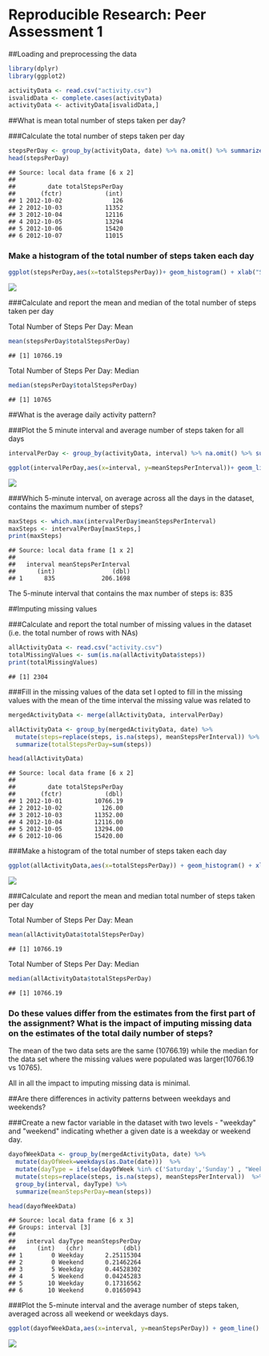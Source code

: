 # Reproducible Research: Peer Assessment 1

##Loading and preprocessing the data

```r
library(dplyr)
library(ggplot2)

activityData <- read.csv("activity.csv")
isvalidData <- complete.cases(activityData)
activityData <- activityData[isvalidData,]
```

##What is mean total number of steps taken per day?

###Calculate the total number of steps taken per day

```r
stepsPerDay <- group_by(activityData, date) %>% na.omit() %>% summarize(totalStepsPerDay=sum(steps))
head(stepsPerDay)
```

```
## Source: local data frame [6 x 2]
## 
##         date totalStepsPerDay
##       (fctr)            (int)
## 1 2012-10-02              126
## 2 2012-10-03            11352
## 3 2012-10-04            12116
## 4 2012-10-05            13294
## 5 2012-10-06            15420
## 6 2012-10-07            11015
```

### Make a histogram of the total number of steps taken each day

```r
ggplot(stepsPerDay,aes(x=totalStepsPerDay))+ geom_histogram() + xlab("Steps Per Day") + ggtitle("Steps Per Day")
```

![](PA1_template_files/figure-html/unnamed-chunk-3-1.png) 

###Calculate and report the mean and median of the total number of steps taken per day

Total Number of Steps Per Day: Mean

```r
mean(stepsPerDay$totalStepsPerDay)
```

```
## [1] 10766.19
```

Total Number of Steps Per Day: Median

```r
median(stepsPerDay$totalStepsPerDay)
```

```
## [1] 10765
```

##What is the average daily activity pattern?

###Plot the 5 minute interval and average number of steps taken for all days

```r
intervalPerDay <- group_by(activityData, interval) %>% na.omit() %>% summarize(meanStepsPerInterval=mean(steps))

ggplot(intervalPerDay,aes(x=interval, y=meanStepsPerInterval))+ geom_line() + xlab("Interval") + ylab("Average Steps") + ggtitle("Average Steps and Time Interval")
```

![](PA1_template_files/figure-html/unnamed-chunk-6-1.png) 

###Which 5-minute interval, on average across all the days in the dataset, contains the maximum number of steps?

```r
maxSteps <- which.max(intervalPerDay$meanStepsPerInterval)
maxSteps <- intervalPerDay[maxSteps,]
print(maxSteps)
```

```
## Source: local data frame [1 x 2]
## 
##   interval meanStepsPerInterval
##      (int)                (dbl)
## 1      835             206.1698
```
The 5-minute interval that contains the max number of steps is: 835

##Imputing missing values

###Calculate and report the total number of missing values in the dataset (i.e. the total number of rows with NAs)

```r
allActivityData <- read.csv("activity.csv")
totalMissingValues <- sum(is.na(allActivityData$steps))
print(totalMissingValues)
```

```
## [1] 2304
```

###Fill in the missing values of the data set
I opted to fill in the missing values with the mean of the time interval the missing value was related to

```r
mergedActivityData <- merge(allActivityData, intervalPerDay)

allActivityData <- group_by(mergedActivityData, date) %>%
  mutate(steps=replace(steps, is.na(steps), meanStepsPerInterval)) %>% 
  summarize(totalStepsPerDay=sum(steps))

head(allActivityData)
```

```
## Source: local data frame [6 x 2]
## 
##         date totalStepsPerDay
##       (fctr)            (dbl)
## 1 2012-10-01         10766.19
## 2 2012-10-02           126.00
## 3 2012-10-03         11352.00
## 4 2012-10-04         12116.00
## 5 2012-10-05         13294.00
## 6 2012-10-06         15420.00
```

###Make a histogram of the total number of steps taken each day

```r
ggplot(allActivityData,aes(x=totalStepsPerDay)) + geom_histogram() + xlab("Steps Per Day") + ggtitle("Steps Per Day ")
```

![](PA1_template_files/figure-html/unnamed-chunk-10-1.png) 

###Calculate and report the mean and median total number of steps taken per day

Total Number of Steps Per Day: Mean

```r
mean(allActivityData$totalStepsPerDay)
```

```
## [1] 10766.19
```

Total Number of Steps Per Day: Median

```r
median(allActivityData$totalStepsPerDay)
```

```
## [1] 10766.19
```

### Do these values differ from the estimates from the first part of the assignment? What is the impact of imputing missing data on the estimates of the total daily number of steps?

The mean of the two data sets are the same (10766.19) while the median for the data set where the missing values were populated was larger(10766.19 vs 10765).

All in all the impact to imputing missing data is minimal.

##Are there differences in activity patterns between weekdays and weekends?

###Create a new factor variable in the dataset with two levels - "weekday" and "weekend" indicating whether a given date is a weekday or weekend day.


```r
dayofWeekData <- group_by(mergedActivityData, date) %>%
  mutate(dayOfWeek=weekdays(as.Date(date)))  %>%
  mutate(dayType = ifelse(dayOfWeek %in% c('Saturday','Sunday') , "Weekend", "Weekday")) %>%
  mutate(steps=replace(steps, is.na(steps), meanStepsPerInterval))  %>%
  group_by(interval, dayType) %>%
  summarize(meanStepsPerDay=mean(steps))

head(dayofWeekData)
```

```
## Source: local data frame [6 x 3]
## Groups: interval [3]
## 
##   interval dayType meanStepsPerDay
##      (int)   (chr)           (dbl)
## 1        0 Weekday      2.25115304
## 2        0 Weekend      0.21462264
## 3        5 Weekday      0.44528302
## 4        5 Weekend      0.04245283
## 5       10 Weekday      0.17316562
## 6       10 Weekend      0.01650943
```

###Plot the 5-minute interval and the average number of steps taken, averaged across all weekend or weekdays days.


```r
ggplot(dayofWeekData,aes(x=interval, y=meanStepsPerDay)) + geom_line() + facet_wrap(~dayType, ncol=1) + ylab("Average Steps Per Day")
```

![](PA1_template_files/figure-html/unnamed-chunk-14-1.png) 
